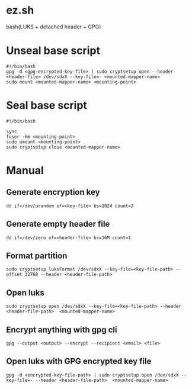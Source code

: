 # ez.sh
bash(LUKS + detached header + GPG)


# Unseal base script
```
#!/bin/bash
gpg -d <gpg-encrypted-key-file> | sudo cryptsetup open --header <header-file> /dev/sdxX --key-file=- <mounted-mapper-name>
sudo mount <mounted-mapper-name> <mounting-point>
```

# Seal base script
```
#!/bin/bash

sync
fuser -km <mounting-point>
sudo umount <mounting-point>
sudo cryptsetup close <mounted-mapper-name>
```

# Manual 

## Generate encryption key
`dd if=/dev/urandom of=<key-file> bs=1024 count=2`

## Generate empty header file
`dd if=/dev/zero of=<header-file> bs=16M count=1`

## Format partition
`sudo cryptsetup luksFormat /dev/sdxX --key-file=<key-file-path> --offset 32768 --header <header-file-path>`

## Open luks
`sudo cryptsetup open /dev/sdxX --key-file=<key-file-path> --header <header-file-path>  <mounted-mapper-name>`

## Encrypt anything with gpg cli
`gpg --output <output> --encrypt --recipient <email> <file>`

## Open luks with GPG encrypted key file
`gpg -d <encrypted-key-file-path> | sudo cryptsetup open /dev/sdxX --key-file=- --header <header-file-path>  <mounted-mapper-name>`
